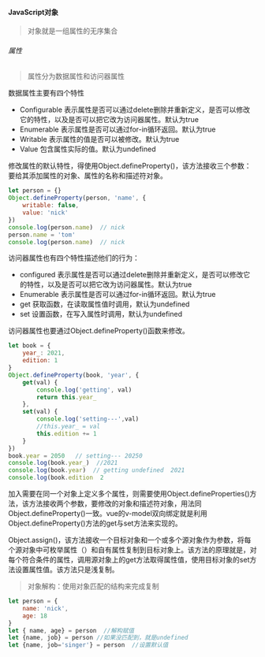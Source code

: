 #### JavaScript对象

> 对象就是一组属性的无序集合

###### 属性

> 属性分为数据属性和访问器属性

数据属性主要有四个特性

- Configurable    表示属性是否可以通过delete删除并重新定义，是否可以修改它的特性，以及是否可以把它改为访问器属性。默认为true
- Enumerable  表示属性是否可以通过for-in循环返回。默认为true
- Writable  表示属性的值是否可以被修改。默认为true
- Value  包含属性实际的值。默认为undefined

修改属性的默认特性，得使用Object.defineProperty()，该方法接收三个参数：要给其添加属性的对象、属性的名称和描述符对象。

```JavaScript
let person = {}
Object.defineProperty(person, 'name', {
    writable: false,
    value: 'nick'
})
console.log(person.name)  // nick
person.name = 'tom'
console.log(person.name)  // nick
```

访问器属性也有四个特性描述他们的行为：

- configured  表示属性是否可以通过delete删除并重新定义，是否可以修改它的特性，以及是否可以把它改为访问器属性。默认为true
- Enumerable  表示属性是否可以通过for-in循环返回。默认为true
- get  获取函数，在读取属性值时调用，默认为undefined
- set   设置函数，在写入属性时调用，默认为undefined

访问器属性也要通过Object.defineProperty()函数来修改。

```JavaScript
let book = {
    year_: 2021,
    edition: 1
}
Object.defineProperty(book, 'year', {
    get(val) {
        console.log('getting', val)
        return this.year_
    },
    set(val) {
        console.log('setting---',val)
        //this.year_ = val
        this.edition += 1
    }
})
book.year = 2050   // setting--- 20250
console.log(book.year_)  //2021
console.log(book.year)  // getting undefined  2021 
console.log(book.edition  2
```

加入需要在同一个对象上定义多个属性，则需要使用Object.defineProperties()方法，该方法接收两个参数，要修改的对象和描述符对象，用法同Object.defineProperty()一致。vue的v-model双向绑定就是利用Object.defineProperty()方法的get与set方法来实现的。



Object.assign()，该方法接收一个目标对象和一个或多个源对象作为参数，将每个源对象中可枚举属性（）和自有属性复制到目标对象上。该方法的原理就是，对每个符合条件的属性，调用源对象上的get方法取得属性值，使用目标对象的set方法设置属性值。该方法只是浅复制。



> 对象解构：使用对象匹配的结构来完成复制

```javascript
let person = {
    name: 'nick',
    age: 18
}
let { name, age} = person  //解构赋值
let {name, job} = person //如果没匹配到，就是undefined
let {name, job='singer'} = person  //设置默认值
```

